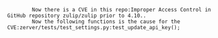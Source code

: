 
            Now there is a CVE in this repo:Improper Access Control in GitHub repository zulip/zulip prior to 4.10..
            Now the following functions is the cause for the CVE:zerver/tests/test_settings.py:test_update_api_key();
            